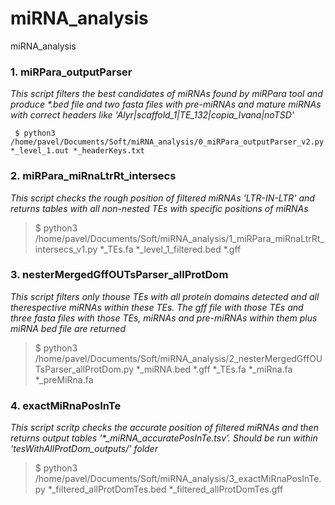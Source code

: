 # miRNA_analysis
miRNA_analysis

### 1. miRPara_outputParser

*This script filters the best candidates of miRNAs found by miRPara tool and produce \*.bed file and two fasta files with pre-miRNAs and mature miRNAs with correct headers like 'Alyr|scaffold_1|TE_132|copia_Ivana|noTSD'*

<code> $ python3 /home/pavel/Documents/Soft/miRNA_analysis/0_miRPara_outputParser_v2.py \*_level_1.out \*_headerKeys.txt</code>


### 2. miRPara_miRnaLtrRt_intersecs

*This script checks the rough position of filtered miRNAs 'LTR-IN-LTR' and returns tables with all non-nested TEs with specific positions of miRNAs*

> $ python3 /home/pavel/Documents/Soft/miRNA_analysis/1_miRPara_miRnaLtrRt_intersecs_v1.py *_TEs.fa *_level_1_filtered.bed *.gff


### 3. nesterMergedGffOUTsParser_allProtDom

*This script filters only thouse TEs with all protein domains detected and all therespective miRNAs within these TEs. The gff file with those TEs and three fasta files with those TEs, miRNAs and pre-miRNAs within them plus miRNA bed file are returned*

> $ python3 /home/pavel/Documents/Soft/miRNA_analysis/2_nesterMergedGffOUTsParser_allProtDom.py *_miRNA.bed *.gff *_TEs.fa *_miRna.fa *_preMiRna.fa


### 4. exactMiRnaPosInTe

*This script scritp checks the accurate position of filtered miRNAs and then returns output tables '\*_miRNA_accuratePosInTe.tsv'. Should be run within 'tesWithAllProtDom_outputs/' folder*

> $ python3 /home/pavel/Documents/Soft/miRNA_analysis/3_exactMiRnaPosInTe.py *_filtered_allProtDomTes.bed *_filtered_allProtDomTes.gff
